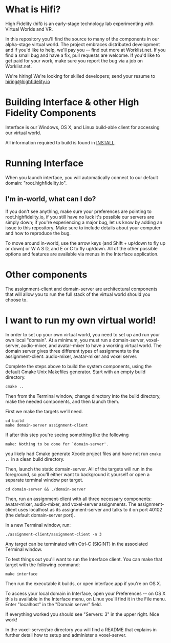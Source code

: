 What is Hifi?
=========

High Fidelity (hifi) is an early-stage technology
lab experimenting with Virtual Worlds and VR. 

In this repository you'll find the source to many of the components in our 
alpha-stage virtual world. The project embraces distributed development 
and if you'd like to help, we'll pay you -- find out more at Worklist.net. 
If you find a small bug and have a fix, pull requests are welcome. If you'd 
like to get paid for your work, make sure you report the bug via a job on 
Worklist.net.

We're hiring! We're looking for skilled developers; 
send your resume to hiring@highfidelity.io


Building Interface & other High Fidelity Components
=========

Interface is our Windows, OS X, and Linux build-able client for accessing our virtual 
world. 

All information required to build is found in [INSTALL](INSTALL.md).

Running Interface
===

When you launch interface, you will automatically connect to our default domain: "root.highfidelity.io".

I'm in-world, what can I do?
----
If you don't see anything, make sure your preferences are pointing to 
root.highfidelity.io, if you still have no luck it's possible our servers are 
simply down; if you're experiencing a major bug, let us know by adding an issue to this repository. 
Make sure to include details about your computer and how to reproduce the bug. 

To move around in-world, use the arrow keys (and Shift + up/down to fly up or 
down) or W A S D, and E or C to fly up/down. All of the other possible options 
and features are available via menus in the Interface application.

Other components
========

The assignment-client and domain-server are architectural components that will allow 
you to run the full stack of the virtual world should you choose to.


I want to run my own virtual world!
========

In order to set up your own virtual world, you need to set up and run your own 
local "domain". At a minimum, you must run a domain-server, voxel-server, 
audio-mixer, and avatar-mixer to have a working virtual world. The domain server gives three different types of assignments to the assignment-client: audio-mixer, avatar-mixer and voxel server.

Complete the steps above to build the system components, using the default Cmake Unix Makefiles generator. Start with an empty build directory.

    cmake ..

Then from the Terminal
window, change directory into the build directory, make the needed components, and then launch them.

First we make the targets we'll need.

    cd build
    make domain-server assignment-client

If after this step you're seeing something like the following

    make: Nothing to be done for `domain-server'.

you likely had Cmake generate Xcode project files and have not run `cmake ..` in a clean build directory. 

Then, launch the static domain-server. All of the targets will run in the foreground, so you'll either want to background it yourself or open a separate terminal window per target.

    cd domain-server && ./domain-server

Then, run an assignment-client with all three necessary components: avatar-mixer, audio-mixer, and voxel-server assignments. The assignment-client uses localhost as its assignment-server and talks to it on port 40102 (the default domain-server port).

In a new Terminal window, run:

    ./assignment-client/assignment-client -n 3

Any target can be terminated with Ctrl-C (SIGINT) in the associated Terminal window.

To test things out you'll want to run the Interface client. You can make that target with the following command:

    make interface

Then run the executable it builds, or open interface.app if you're on OS X. 

To access your local domain in Interface, open your Preferences -- on OS X this is available in the Interface menu, on Linux you'll find it in the File menu. Enter "localhost" in the "Domain server" field.

If everything worked you should see "Servers: 3" in the upper right. Nice work!

In the voxel-server/src directory you will find a README that explains in 
further detail how to setup and administer a voxel-server.
